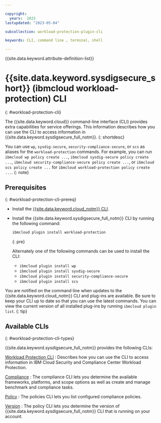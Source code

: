 ```yaml
---

copyright:
  years:  2023
lastupdated: "2023-05-04"

subcollection: workload-protection-plugin-cli

keywords: CLI, command line , terminal, shell

---
```


{{site.data.keyword.attribute-definition-list}}


# {{site.data.keyword.sysdigsecure_short}} (ibmcloud workload-protection) CLI
{: #workload-protection-cli}

The {{site.data.keyword.cloud}} command-line interface (CLI) provides extra capabilities for service offerings. This information describes how you can use the CLI to access information in {{site.data.keyword.sysdigsecure_full_notm}}.
{: shortdesc}

You can use `wp`, `sysdig-secure`, `security-compliance-secure`, or `scs` as aliases for the `workload-protection` commands. For example, you can run `ibmcloud wp policy create ...`, `ibmcloud sysdig-secure policy create ...`, `ibmcloud security-compliance-secure policy create ...`, or `ibmcloud scs policy create ...` for `ibmcloud workload-protection policy create ...`.
{: note}

## Prerequisites
{: #workload-protection-cli-prereq}

* Install the [{{site.data.keyword.cloud_notm}} CLI](/docs/cli?topic=cli-getting-started).
* Install the {{site.data.keyword.sysdigsecure_full_notm}} CLI by running the following command:

   ```sh
   ibmcloud plugin install workload-protection
   ```
   {: pre}

   Alternately one of the following commands can be used to install the CLI:

   * `ibmcloud plugin install wp`
   * `ibmcloud plugin install sysdig-secure`
   * `ibmcloud plugin install security-compliance-secure`
   * `ibmcloud plugin install scs`

You are notified on the command line when updates to the {{site.data.keyword.cloud_notm}} CLI and plug-ins are available. Be sure to keep your CLI up to date so that you can use the latest commands. You can view the current version of all installed plug-ins by running `ibmcloud plugin list`.
{: tip}

## Available CLIs
{: #workload-protection-cli-types}

{{site.data.keyword.sysdigsecure_full_notm}} provides the following CLIs:

[Workload Protection CLI](/docs/workload-protection?topic=workload-protection-workload-protection-cli)
:   Describes how you can use the CLI to access information in IBM Cloud Security and Compliance Center Workload Protection.

[Compliance](/docs/workload-protection?topic=workload-protection-workload-protection-compliance-cli)
:   The compliance CLI lets you determine the available frameworks, platforms, and scope options as well as create and manage benchmark and compliance tasks.

[Policy](/docs/workload-protection?topic=workload-protection-workload-protection-policy-cli)
:   The policies CLI lets you list configured compliance policies.

[Version](/docs/workload-protection?topic=workload-protection-workload-protection-version-cli)
:   The policy CLI lets you determine the version of {{site.data.keyword.sysdigsecure_full_notm}} CLI that is running on your account.
